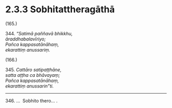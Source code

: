 

# 2.3.3 Sobhitattheragāthā




(165.)

344\. _“Satimā paññavā bhikkhu,_  
_āraddhabalavīriyo;_  
_Pañca kappasatānāhaṃ,_  
_ekarattiṃ anussariṃ._  


(166.)

345\. _Cattāro satipaṭṭhāne,_  
_satta aṭṭha ca bhāvayaṃ;_  
_Pañca kappasatānāhaṃ,_  
_ekarattiṃ anussarin”ti._  


---

346\. …  Sobhito thero… .





